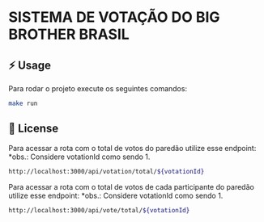# SISTEMA DE VOTAÇÃO DO BIG BROTHER BRASIL


## :zap: Usage

Para rodar o projeto execute os seguintes comandos:

```bash
make run
```

## :book: License

Para acessar a rota com o total de votos do paredão utilize esse endpoint:
*obs.: Considere votationId como sendo 1.
```bash
http://localhost:3000/api/votation/total/${votationId}
```

Para acessar a rota com o total de votos de cada participante do paredão utilize esse endpoint:
*obs.: Considere votationId como sendo 1.
```bash
http://localhost:3000/api/vote/total/${votationId}
```